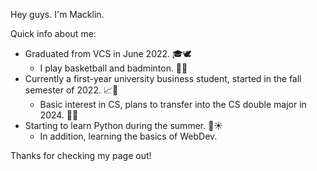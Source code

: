 <!---
macklin-tsang/macklin-tsang is a ✨ special ✨ repository because its `README.md` (this file) appears on your GitHub profile.
You can click the Preview link to take a look at your changes.
--->

Hey guys. I'm Macklin.

Quick info about me:
  - Graduated from VCS in June 2022. 🎓🕊️
    - I play basketball and badminton. 🏀🏸
  - Currently a first-year university business student, started in the fall semester of 2022. 📈🍁
    - Basic interest in CS, plans to transfer into the CS double major in 2024. 👨‍💻
  - Starting to learn Python during the summer. 🙇☀️
    - In addition, learning the basics of WebDev.

Thanks for checking my page out!
